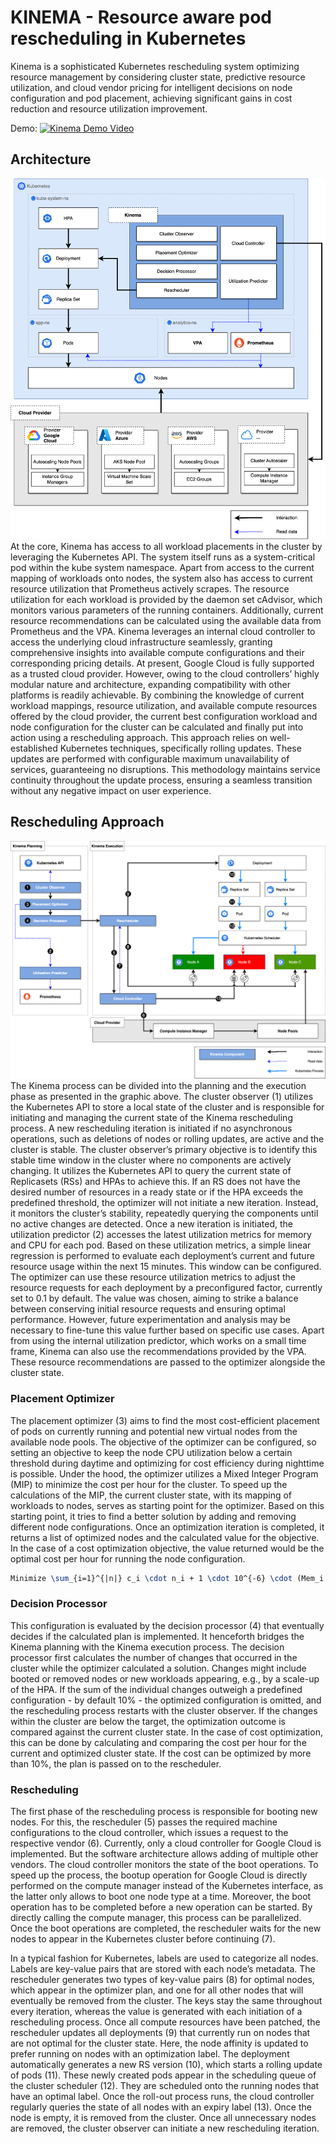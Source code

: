 # KINEMA - Resource aware pod rescheduling in Kubernetes

Kinema is a sophisticated Kubernetes rescheduling system optimizing resource management by considering cluster state, predictive resource utilization, and cloud vendor pricing for intelligent decisions on node configuration and pod placement, achieving significant gains in cost reduction and resource utilization improvement.

Demo: 
[![Kinema Demo Video](img.youtube.com/vi/COywXBPQTlI/0.jpg)](https://www.youtube.com/watch?v=COywXBPQTlI) 

## Architecture 
![ALT TEXT](docs/architecture_overview.png)
At the core, Kinema has access to all workload placements in the cluster by leveraging the Kubernetes API. The system itself runs as a system-critical pod within the kube system namespace.
Apart from access to the current mapping of workloads onto nodes, the system also has access to current resource utilization that Prometheus actively scrapes. The resource utilization for each workload is provided by the daemon set cAdvisor, which monitors various parameters of the running containers. Additionally, current resource recommendations can be calculated using the available data from Prometheus and the VPA.
Kinema leverages an internal cloud controller to access the underlying cloud infrastructure seamlessly, granting comprehensive insights into available compute configurations and their corresponding pricing details. At present, Google Cloud is fully supported as a trusted cloud provider. However, owing to the cloud controllers’ highly modular nature and architecture, expanding compatibility with other platforms is readily achievable.
By combining the knowledge of current workload mappings, resource utilization, and available compute resources offered by the cloud provider, the current best configuration workload and node configuration for the cluster can be calculated and finally put into action using a rescheduling approach. This approach relies on well-established Kubernetes techniques, specifically rolling updates. These updates are performed with configurable maximum unavailability of services, guaranteeing no disruptions. This methodology maintains service continuity throughout the update process, ensuring a seamless transition without any negative impact on user experience.  

## Rescheduling Approach  
![ALT TEXT](docs/rescheduling_sequence.png)
The Kinema process can be divided into the planning and the execution phase as presented in the graphic above.
The cluster observer (1) utilizes the Kubernetes API to store a local state of the cluster and is responsible for initiating and managing the current state of the Kinema rescheduling process. A new rescheduling iteration is initiated if no asynchronous operations, such as deletions of nodes or rolling updates, are active and the cluster is stable. The cluster observer’s primary objective is to identify this stable time window in the cluster where no components are actively changing. It utilizes the Kubernetes API to query the current state of Replicasets (RSs) and HPAs to achieve this. If an RS does not have the desired number of resources in a ready state or if the HPA exceeds the predefined threshold, the optimizer will not initiate a new iteration. Instead, it monitors the cluster’s stability, repeatedly querying the components until no active changes are detected.
Once a new iteration is initiated, the utilization predictor (2) accesses the latest utilization metrics for memory and CPU for each pod. Based on these utilization metrics, a simple linear regression is performed to evaluate each deployment’s current and future resource usage within the next 15 minutes. This window can be configured. The optimizer can use these resource utilization metrics to adjust the resource requests for each deployment by a preconfigured factor, currently set to 0.1 by default. The value was chosen, aiming to strike a balance between conserving initial resource requests and ensuring optimal performance. However, future experimentation and analysis may be necessary to fine-tune this value further based on specific use cases. Apart from using the internal utilization predictor, which works on a small time frame, Kinema can also use the recommendations provided by the VPA. These resource recommendations are passed to the optimizer alongside the cluster state. 

### Placement Optimizer 
The placement optimizer (3) aims to find the most cost-efficient placement of pods on currently running and potential new virtual nodes from the available node pools. The objective of the optimizer can be configured, so setting an objective to keep the node CPU utilization below a certain threshold during daytime and optimizing for cost efficiency during nighttime is possible. Under the hood, the optimizer utilizes a Mixed Integer Program (MIP) to minimize the cost per hour for the cluster. To speed up the calculations of the MIP, the current cluster state, with its mapping of workloads to nodes, serves as starting point for the optimizer. Based on this starting point, it tries to find a better solution by adding and removing different node configurations. Once an optimization iteration is completed, it returns a list of optimized nodes and the calculated value for the objective. In the case of a cost optimization objective, the value returned would be the optimal cost per hour for running the node configuration. 

```latex
Minimize \sum_{i=1}^{|n|} c_i \cdot n_i + 1 \cdot 10^{-6} \cdot (Mem_i + CPU_i) 
```


### Decision Processor 
This configuration is evaluated by the decision processor (4) that eventually decides if the calculated plan is implemented. It henceforth bridges the Kinema planning with the Kinema execution process. The decision processor first calculates the number of changes that occurred in the cluster while the optimizer calculated a solution. Changes might include booted or removed nodes or new workloads appearing, e.g., by a scale-up of the HPA. If the sum of the individual changes outweigh a predefined configuration - by default 10% - the optimized configuration is omitted, and the rescheduling process restarts with the cluster observer. If the changes within the cluster are below the target, the optimization outcome is compared against the current cluster state. In the case of cost optimization, this can be done by calculating and comparing the cost per hour for the current and optimized cluster state. If the cost can be optimized by more than 10%, the plan is passed on to the rescheduler.

### Rescheduling 
The first phase of the rescheduling process is responsible for booting new nodes. For this, the rescheduler (5) passes the required machine configurations to the cloud controller, which issues a request to the respective vendor (6). Currently, only a cloud controller for Google Cloud is implemented. But the software architecture allows adding of multiple other vendors. The cloud controller monitors the state of the boot operations. To speed up the process, the bootup operation for Google Cloud is directly performed on the compute manager instead of the Kubernetes interface, as the latter only allows to boot one node type at a time. Moreover, the boot operation has to be completed before a new operation can be started. By directly calling the compute manager, this process can be parallelized. Once the boot operations are completed, the rescheduler waits for the new nodes to appear in the Kubernetes cluster before continuing (7). 

In a typical fashion for Kubernetes, labels are used to categorize all nodes. Labels are key-value pairs that are stored with each node’s metadata. The rescheduler generates two types of key-value pairs (8) for optimal nodes, which appear in the optimizer plan, and one for all other nodes that will eventually be removed from the cluster. The keys stay the same throughout every iteration, whereas the value is generated with each initiation of a rescheduling process.
Once all compute resources have been patched, the rescheduler updates all deployments (9) that currently run on nodes that are not optimal for the cluster state. Here, the node affinity is updated to prefer running on nodes with an optimization label. The deployment automatically generates a new RS version (10), which starts a rolling update of pods (11). These newly created pods appear in the scheduling queue of the cluster scheduler (12). They are scheduled onto the running nodes that have an optimal label.
Once the roll-out process runs, the cloud controller regularly queries the state of all nodes with an expiry label (13). Once the node is empty, it is removed from the cluster. Once all unnecessary nodes are removed, the cluster observer can initiate a new rescheduling iteration.

